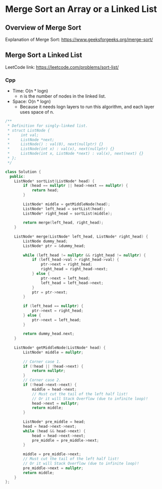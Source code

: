 # Merge Sort an Array or a Linked List

## Overview of Merge Sort
Explanation of Merge Sort: https://www.geeksforgeeks.org/merge-sort/

## Merge Sort a Linked List
LeetCode link: https://leetcode.com/problems/sort-list/

### Cpp
* Time: O(n * logn)
  * n is the number of nodes in the linked list.
* Space: O(n * logn)
  * Because it needs logn layers to run this algorithm, and each layer uses space of n.


```cpp
/**
 * Definition for singly-linked list.
 * struct ListNode {
 *     int val;
 *     ListNode *next;
 *     ListNode() : val(0), next(nullptr) {}
 *     ListNode(int x) : val(x), next(nullptr) {}
 *     ListNode(int x, ListNode *next) : val(x), next(next) {}
 * };
 */

class Solution {
  public:
    ListNode* sortList(ListNode* head) {
        if (head == nullptr || head->next == nullptr) {
            return head;
        }
        
        ListNode* middle = getMiddleNode(head);
        ListNode* left_head = sortList(head);
        ListNode* right_head = sortList(middle);
        
        return merge(left_head, right_head);
    }
    
    ListNode* merge(ListNode* left_head, ListNode* right_head) {
        ListNode dummy_head;
        ListNode* ptr = &dummy_head;
        
        while (left_head != nullptr && right_head != nullptr) {
            if (left_head->val > right_head->val) {
                ptr->next = right_head;
                right_head = right_head->next;
            } else {
                ptr->next = left_head;
                left_head = left_head->next;
            }
            ptr = ptr->next;
        }
        
        if (left_head == nullptr) {
            ptr->next = right_head;
        } else {
            ptr->next = left_head;
        }
        
        return dummy_head.next;
    }
    
    ListNode* getMiddleNode(ListNode* head) {
        ListNode* middle = nullptr;
        
        // Corner case 1.
        if (!head || !head->next) {
            return nullptr;
        } 
        // Corner case 2.
        if (!head->next->next) {
            middle = head->next;
            // Must cut the tail of the left half list! 
            // Or it will Stack Overflow (due to infinite loop)!
            head->next = nullptr;
            return middle;
        }
        
        ListNode* pre_middle = head;
        head = head->next->next;
        while (head && head->next) {
            head = head->next->next;
            pre_middle = pre_middle->next;
        }
        
        middle = pre_middle->next;
        // Must cut the tail of the left half list! 
        // Or it will Stack Overflow (due to infinite loop)!
        pre_middle->next = nullptr;
        return middle;
    }
};
```
